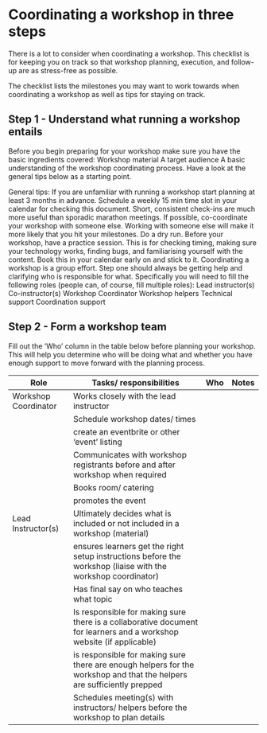 # Coordinating a workshop in three steps

There is a lot to consider when coordinating a workshop.  This checklist is for keeping you on track so that workshop planning, execution, and follow-up are as stress-free as possible.

The checklist lists the milestones you may want to work towards when coordinating a workshop as well as tips for staying on track.

## Step 1 - Understand what running a workshop entails
Before you begin preparing for your workshop make sure you have the basic ingredients covered:
Workshop material 
A target audience
A basic understanding of the workshop coordinating process. Have a look at the general tips below as a starting point.

General tips:
If you are unfamiliar with running a workshop start planning at least 3 months in advance. 
Schedule a weekly 15 min time slot in your calendar for checking this document.  Short, consistent check-ins are much more useful than sporadic marathon meetings.
If possible, co-coordinate your workshop with someone else.  Working with someone else will make it more likely that you hit your milestones.
Do a dry run.  Before your workshop, have a practice session.  This is for checking timing, making sure your technology works, finding bugs, and familiarising yourself with the content.  Book this in your calendar early on and stick to it.
Coordinating a workshop is a group effort.  Step one should always be getting help and clarifying who is responsible for what. Specifically you will need to fill the following roles (people can, of course, fill multiple roles):
Lead instructor(s)
Co-instructor(s)
Workshop Coordinator
Workshop helpers
Technical support
Coordination support

## Step 2 - Form a workshop team
Fill out the ‘Who’ column in the table below before planning your workshop.  This will help you determine who will be doing what and whether you have enough support to move forward with the planning process.


Role | Tasks/ responsibilities | Who |Notes
---|---|---|---
Workshop Coordinator |Works closely with the lead instructor  |
||Schedule workshop dates/ times|
||create an eventbrite or other ‘event’ listing |
|| Communicates with workshop registrants before and after workshop when required |
||Books room/ catering|
||promotes the event |
Lead Instructor(s) | Ultimately decides what is included or not included in a workshop (material) |
|| ensures learners get the right setup instructions before the workshop (liaise with the workshop coordinator)|
|| Has final say on who teaches what topic |
|| Is responsible for making sure there is a collaborative document for learners and a workshop website (if applicable) |
|| is responsible for making sure there are enough helpers for the workshop and that the helpers are sufficiently prepped |
|| Schedules meeting(s) with instructors/ helpers before the workshop to plan details |






